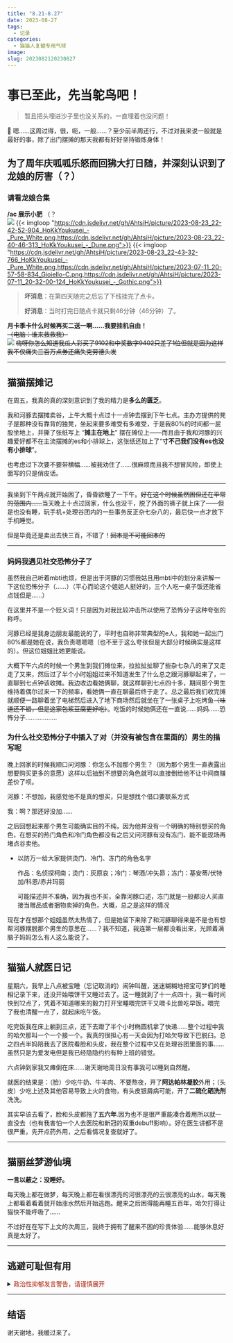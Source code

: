 ```yaml
---
title: "8.21-8.27"
date: 2023-08-27
tags:
  - 记录
categories:
  - 猫猫人复健专用气球
image:
slug: 2023082120230827
---
```


# 事已至此，先当鸵鸟吧！

> 暂且把头埋进沙子里也没关系的，一直埋着也没问题！
> 

<aside>
💨 嗯……这周过得，很，呃，一般……？至少前半周还行，不过对我来说一般就是最好的事，除了出门摆摊的那天我都有好好坚持锻炼身体！

</aside>

## 为了周年庆呱呱乐怒而回狒大打日随，并深刻认识到了龙娘的厉害（？）

### **请看龙娘合集**
**/ac 展示小肥** （？<br/>
![](https://cdn.jsdelivr.net/gh/AhtsiH/picture/2023-08-22_16-09-55-258_Gioiello-C.png)
{{< imgloop "https://cdn.jsdelivr.net/gh/AhtsiH/picture/2023-08-23_22-42-52-904_HoKkYoukusei_-_Pure_White.png,https://cdn.jsdelivr.net/gh/AhtsiH/picture/2023-08-23_22-40-46-313_HoKkYoukusei_-_Dune.png">}}
{{< imgloop "https://cdn.jsdelivr.net/gh/AhtsiH/picture/2023-08-23_22-43-32-766_HoKkYoukusei_-_Pure_White.png,https://cdn.jsdelivr.net/gh/AhtsiH/picture/2023-07-11_20-57-58-834_Gioiello-C.png,https://cdn.jsdelivr.net/gh/AhtsiH/picture/2023-07-11_20-32-00-124_HoKkYoukusei_-_Gothic.png">}} 


> **坏消息**：在第四天随完之后忘了下线挂完了点卡。
> 
> 
> **好消息**：当时打完日随点卡就只剩46分钟（46分钟）了。
> 

**月卡季卡什么时候再买二送一啊……我要挂机自由！**<br/>
~~（电脑：谁来救救我）~~<br/>
![](https://cdn.jsdelivr.net/gh/AhtsiH/picture/0a2dec5fad84c2ca.png)
~~嗨呀你怎么知道我瓜人彩买了9102和中奖数字9402只差了1位但就是因为这样我不仅痛失三百万点券还痛失克劳德头发~~

---

## 猫猫摆摊记

在周五，我真的真的深刻意识到了我的精力是**多么的匮乏**。

我和河豚去摆摊卖谷，上午大概十点过十一点钟去摆到下午七点。主办方提供的凳子是那种没有靠背的独凳，坐起来要多难受有多难受，于是我80%的时间都一屁股坐地上，并撕了张纸写上 “**摊主在地上**” 摆在摊位上——而且由于我和河豚的兴趣爱好都不在主流摆摊的es和小排球上，这张纸还加上了“**寸不己我们没有es也没有小排球**”。

也考虑过下次要不要带横幅……被我劝住了……很麻烦而且我不想冒风险，即使上面写的只是俏皮话。

---

我坐到下午两点就开始困了，昏昏欲睡了一下午。~~好在这个时候虽然困但还在平常的范围内……~~当天晚上十点过回家，什么也没干，脱了外面的裤子就上床了——但是也没有睡，玩手机+处理谷团内的一些事务反正杂七杂八的，最后快一点才放下手机睡觉。

但是毕竟还是卖出去快三百，不错了！~~回本是不可能回本的~~

---

### 妈妈我遇见社交恐怖分子了

虽然我自己听着mbti也烦，但是出于河豚的习惯我姑且用mbti中的划分来讲解一下这位恐怖分子（……）（平心而论这个姐姐人挺好的，三个人吃一桌子饭还能省点钱但是……）

在这里并不是一个贬义词！只是因为对我比较冲击所以使用了恐怖分子这种夸张的称呼。

河豚已经是我身边朋友最能说的了，平时也自称非常典型的e人，我和她一起出门80%都是她在说，我负责嗯嗯嗯（也不至于这么夸张但是大部分时候确实是这样的）。但这位姐姐比她更能说。

大概下午六点的时候一个男生到我们摊位来，拉拉扯扯聊了些杂七杂八的来了又走走了又来，然后过了半个小时姐姐过来不知道发生了什么总之跟河豚聊起来了，一直聊到七点钟该收摊。我边收边看她俩聊，就这样聊到七点四十多，期间那个男生维持着偶尔过来一下的频率，看她俩一直在聊最后终于走了。总之最后我们收完摊就顺便一路聊着坐了电梯然后进入了地下商场然后就坐在了一张桌子上吃烤鱼~~（味道还不错，但是这家包浆豆腐更好吃）~~。吃饭的时候她俩还在一直说……妈妈……恐怖分子………………

### 为什么社交恐怖分子中**插入了对（并没有被包含在里面的）男生的描写**呢

晚上回家的时候我顺口问河豚：你怎么不加那个男生？（因为那个男生一直表露出想要购买更多的意愿）这样以后抽到不想要的角色就可以直接倒给他不让中间商赚差价了呗。

河豚：不想加，我感觉他不是真的想买，只是想找个借口要联系方式

我：啊？那还好没加……

之后回想起来那个男生可能确实目的不纯，因为他并没有一个明确的特别想买的角色，在想买的热门角色和冷门角色都没有之后又问河豚有没有冻门、能不能现场再堵点谷卖他。

- 以防万一给大家提供烫门、冷门、冻门的角色名字
    
    作品：名侦探柯南；烫门：灰原哀；冷门：琴酒/冲矢昴；冻门：基安蒂/伏特加/科恩/赤井玛丽
    
    可能描述并不准确，因为我也不买，全靠河豚口述，冻门就是一般都没人买直接当赠品或者捆物卖掉的角色，大概，总之是这样的情况
    

现在才在想那个姐姐虽然太热情了，但是她留下来除了和河豚聊得来是不是也有想帮河豚摆脱那个男生的意思在……？我不知道，我连第一层都没看出来，光顾着满脑子妈妈怎么有人这么能说了。

---
## 猫猫人就医日记

星期六，我早上八点被宝睡（忘记取消的）闹钟叫醒，迷迷糊糊地把宝可梦们的睡相记录下来，还没开始喂饼干又睡过去了。这一睡就到了十一点四十，我一看时间快到12点了，凭着不知道哪来的毅力打开宝睡喂完饼干又喂卡比兽吃早饭。喂完了我也清醒一点了，就起床吃午饭。

吃完饭我在床上躺到三点，还下去蹬了半个小时椭圆机拿了快递……整个过程中我的哈欠那叫一个一个接一个。我真的很担心有一天会因为打哈欠导致下巴脱臼。总之四点半妈陪我去了医院看脸和头皮，我在整个过程中又在处理谷团里面的事……虽然只是为爱发电但是我已经隐隐约约有种上班的错觉。

六点钟到家我又瘫倒在床……谢天谢地周日没有事我可以睡到自然醒。

就医的结果是：（脸）少吃牛奶、牛羊肉、不要熬夜，开了**阿达帕林凝胶**外用；（头皮）少吃上述及其他容易导致上火的食物，有头皮银屑病可能，开了**二硫化硒洗剂**洗洗。

其实早该去看了，脸和头皮都拖了**五六年**.因为也不是很严重能凑合着用所以就一直没去（也有我害怕一个人去医院和新冠的双重debuff影响）。好在医生讲都不是很严重，先开点药外用，之后看情况复查就好了。


---

## 猫丽丝梦游仙境

**一言以蔽之：没睡好。**

每天晚上都在做梦，每天晚上都在看很漂亮的河很漂亮的云很漂亮的山水，每天晚上都看着看着就开始涨水然后开始逃跑。醒来之后困得能再睡五百年，哈欠打得让猫快不能呼吸了……

不过好在在写下上文的次周三，我终于拥有了醒来不困的珍贵体验……能够休息好真是太好了。

---
## 逃避可耻但有用

<details>
<summary><font color= #a61c00>政治性抑郁发言警告，请谨慎展开</font></summary>
总之24号左右又回到了去年下半年的那种绝望和无力的状态里，也不是说我有什么政见要发表，我只是觉得我不想看到那些宣传，我不想听、不想看、不想想。

在这种事情上妈妈反而比现实中认识的同龄人更像我的同温层……但眼睁睁地面对认识的人讲出那些话对我实在是一种反复冲击——每次看见她说这样的话，每次我都会在大脑里面过一遍她从前类似的发言……这怎么不能算是一种多重创伤呢。

出于自我保护的心理，我基本上不会确实地提到网上的敏感词汇，无论是在网上还是现实里。所以我也不会主动地找现实里认识的人去聊时事相关的话题……我不敢，我是一个很怯懦的人。哪怕隐晦地提起，也是在我经过一些事情之后，侧面认识到对方至少和我抱持着类似的想法，才敢在边边上擦过那么一词半句。

对我来说，至少对我的心理状态来说，不听不看不想才是最好的解决方法。
</details>

---

## 结语

谢天谢地，我缓过来了。